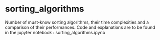 # sorting_algorithms
Number of must-know sorting algorithms, their time complexities and a comparison of their performances.
Code and explanations are to be found in the jupyter notebook : sorting_algorithms.ipynb
